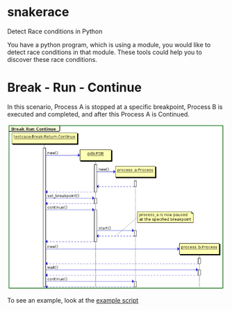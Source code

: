 snakerace
=========

Detect Race conditions in Python

You have a python program, which is using a module, you would like to detect
race conditions in that module. These tools could help you to discover these
race conditions.

# Break - Run - Continue

In this scenario, Process A is stopped at a specific breakpoint, Process B
is executed and completed, and after this Process A is Continued.

![Alt text](doc/sequence_diagrams.png)

To see an example, look at the [example script](examples/exercise.sh)
